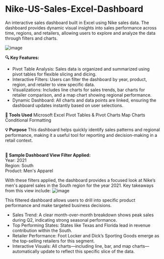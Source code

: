 # Nike-US-Sales-Excel-Dashboard
An interactive sales dashboard built in Excel using Nike sales data. The dashboard provides dynamic visual insights into sales performance across time, regions, and retailers, allowing users to explore and analyze the data through filters and charts.

![image](https://github.com/user-attachments/assets/adc88267-b04e-4f4d-b4ab-f3cb34bba63c)

**🔍 Key Features:** <br/>
- Pivot Table Analysis: Sales data is organized and summarized using pivot tables for flexible slicing and dicing.<br/>
- Interactive Filters: Users can filter the dashboard by year, product, region, and retailer to view specific data.<br/>
- Visualizations: Includes line charts for sales trends, bar charts for retailer comparison, and a map chart showing regional performance.<br/>
- Dynamic Dashboard: All charts and data points are linked, ensuring the dashboard updates instantly based on user selections.<br/>

**📁 Tools Used**
Microsoft Excel
Pivot Tables & Pivot Charts
Map Charts
Conditional Formatting

**💡 Purpose**
This dashboard helps quickly identify sales patterns and regional performance, making it a useful tool for reporting and decision-making in a retail context.<br/><br/>
  


**📌 Sample Dashboard View Filter Applied:**<br/>
Year: 2021<br/>
Region: South<br/>
Product: Men's Apparel

With these filters applied, the dashboard provides a focused look at Nike’s men's apparel sales in the South region for the year 2021. Key takeaways from this view include:
![image](https://github.com/user-attachments/assets/9aee993d-834a-409e-a190-bc2715cb917b)

This filtered dashboard allows users to drill into specific product performance and make targeted business decisions.<br/>
- Sales Trend: A clear month-over-month breakdown shows peak sales during Q2, indicating strong seasonal performance.<br/>
- Top Performing States: States like Texas and Florida lead in revenue contribution within the South.<br/>
- Retailer Performance: Foot Locker and Dick’s Sporting Goods emerge as the top-selling retailers for this segment.<br/>
- Interactive Visuals: All charts—including line, bar, and map charts—automatically update to reflect this specific slice of the data.<br/>

